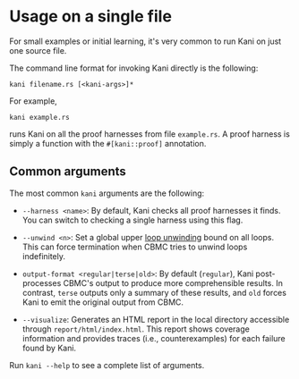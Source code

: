 # Usage on a single file

For small examples or initial learning, it's very common to run Kani on just one source file.

The command line format for invoking Kani directly is the following:

```
kani filename.rs [<kani-args>]*
```

For example,

```
kani example.rs
```

runs Kani on all the proof harnesses from file `example.rs`.
A proof harness is simply a function with the `#[kani::proof]` annotation.

## Common arguments

The most common `kani` arguments are the following:

 * `--harness <name>`: By default, Kani checks all proof harnesses it finds. You
   can switch to checking a single harness using this flag.

 * `--unwind <n>`: Set a global upper [loop
   unwinding](./tutorial-loop-unwinding.md) bound on all loops. This can force
   termination when CBMC tries to unwind loops indefinitely.

 * `output-format <regular|terse|old>`: By default (`regular`), Kani
   post-processes CBMC's output to produce more comprehensible results. In
   contrast, `terse` outputs only a summary of these results, and `old` forces
   Kani to emit the original output from CBMC.

 * `--visualize`: Generates an HTML report in the local directory accessible
   through `report/html/index.html`. This report shows coverage information and
   provides traces (i.e., counterexamples) for each failure found by Kani.

Run `kani --help` to see a complete list of arguments.
